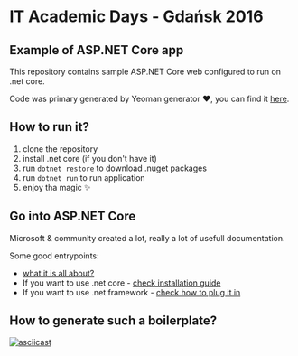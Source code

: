 # IT Academic Days - Gdańsk 2016
## Example of ASP.NET Core app

This repository contains sample ASP.NET Core web configured to run on .net core.

Code was primary generated by Yeoman generator :heart:, you can find it [here](https://github.com/omnisharp/generator-aspnet#readme).


## How to run it?
1. clone the repository
1. install .net core (if you don't have it)
1. run `dotnet restore` to download .nuget packages
1. run `dotnet run` to run application
1. enjoy tha magic :sparkles:

## Go into ASP.NET Core
Microsoft & community created a lot, really a lot of usefull documentation.

Some good entrypoints:
* [what it is all about?](https://docs.microsoft.com/en-us/aspnet/core/)
* If you want to use .net core - [check installation guide](https://www.microsoft.com/net/core#macos)
* If you want to use .net framework - [check how to plug it in](https://jonhilton.net/2016/09/07/using-asp-net-core-against-net-4-6/)

## How to generate such a boilerplate?
[![asciicast](https://asciinema.org/a/dev447t06dgj21p4sqgv8mn3u.png)](https://asciinema.org/a/dev447t06dgj21p4sqgv8mn3u)